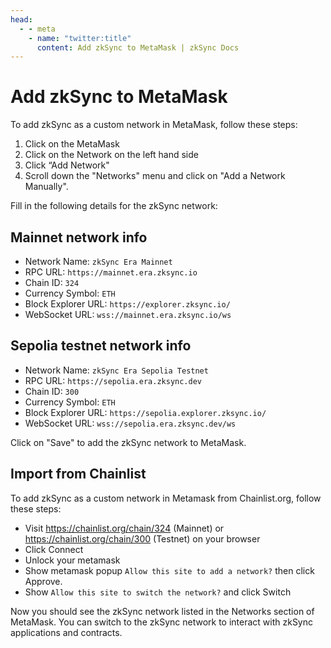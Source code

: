```yaml
---
head:
  - - meta
    - name: "twitter:title"
      content: Add zkSync to MetaMask | zkSync Docs
---
```


# Add zkSync to MetaMask

To add zkSync as a custom network in MetaMask, follow these steps:

1. Click on the MetaMask
2. Click on the Network on the left hand side
3. Click “Add Network"
4. Scroll down the "Networks" menu and click on "Add a Network Manually".

Fill in the following details for the zkSync network:

## Mainnet network info

- Network Name: `zkSync Era Mainnet`
- RPC URL: `https://mainnet.era.zksync.io`
- Chain ID: `324`
- Currency Symbol: `ETH`
- Block Explorer URL: `https://explorer.zksync.io/`
- WebSocket URL: `wss://mainnet.era.zksync.io/ws`

## Sepolia testnet network info

- Network Name: `zkSync Era Sepolia Testnet`
- RPC URL: `https://sepolia.era.zksync.dev`
- Chain ID: `300`
- Currency Symbol: `ETH`
- Block Explorer URL: `https://sepolia.explorer.zksync.io/`
- WebSocket URL: `wss://sepolia.era.zksync.dev/ws`

Click on "Save" to add the zkSync network to MetaMask.

## Import from Chainlist

To add zkSync as a custom network in Metamask from Chainlist.org, follow these steps:

- Visit https://chainlist.org/chain/324 (Mainnet) or https://chainlist.org/chain/300 (Testnet) on your browser
- Click Connect
- Unlock your metamask
- Show metamask popup `Allow this site to add a network?` then click Approve.
- Show `Allow this site to switch the network?` and click Switch

Now you should see the zkSync network listed in the Networks section of MetaMask. You can switch to the zkSync network to interact with zkSync applications and contracts.
